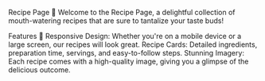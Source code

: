 Recipe Page 🍲
Welcome to the Recipe Page, a delightful collection of mouth-watering recipes that are sure to tantalize your taste buds!

Features 🌟
Responsive Design: Whether you're on a mobile device or a large screen, our recipes will look great.
Recipe Cards: Detailed ingredients, preparation time, servings, and easy-to-follow steps.
Stunning Imagery: Each recipe comes with a high-quality image, giving you a glimpse of the delicious outcome.
